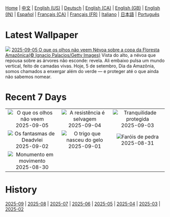 [Home](../README.md) | [中文](zh-CN.md) | [English (US)](en-US.md) | [Deutsch](de-DE.md) | [English (CA)](en-CA.md) | [English (GB)](en-GB.md) | [English (IN)](en-IN.md) | [Español](es-ES.md) | [Français (CA)](fr-CA.md) | [Français (FR)](fr-FR.md) | [Italiano](it-IT.md) | [日本語](ja-JP.md) | [Português](pt-BR.md)

# Latest Wallpaper
![](https://www.bing.com/th?id=OHR.DiaAmazonia_PT-BR5240863340_UHD.jpg)
[2025-09-05 O que os olhos não veem Névoa sobre a copa da Floresta Amazônica(© Ignacio Palacios/Getty Images)](https://www.bing.com/th?id=OHR.DiaAmazonia_PT-BR5240863340_UHD.jpg)
Vista do alto, a névoa que repousa sobre as árvores não esconde: revela. Ali embaixo pulsa um mundo vertical, feito de camadas vivas. Hoje, 5 de setembro, Dia da Amazônia, somos chamados a enxergar além do verde — e proteger até o que ainda não sabemos nomear.

# Recent 7 Days
|  |  |  |
|:---:|:---:|:---:|
| ![](https://www.bing.com/th?id=OHR.DiaAmazonia_PT-BR5240863340_400x240.jpg "O que os olhos não veem") 2025-09-05 | ![](https://www.bing.com/th?id=OHR.WrestlingBears_PT-BR2169243821_400x240.jpg "A resistência é selvagem") 2025-09-04 | ![](https://www.bing.com/th?id=OHR.MinnesotaWaters_PT-BR7389411612_400x240.jpg "Tranquilidade protegida") 2025-09-03 |
| ![](https://www.bing.com/th?id=OHR.DeadvleiTrees_PT-BR2241595565_400x240.jpg "Os fantasmas de Deadvlei") 2025-09-02 | ![](https://www.bing.com/th?id=OHR.PalouseWA_PT-BR8269290462_400x240.jpg "O trigo que nasceu do gelo") 2025-09-01 | ![](https://www.bing.com/th?id=OHR.ScottsBluff_PT-BR7461504826_400x240.jpg "Faróis de pedra") 2025-08-31 |
| ![](https://www.bing.com/th?id=OHR.MaldivesWhaleShark_PT-BR7655648447_400x240.jpg "Monumento em movimento") 2025-08-30 |  |  |

# History
[2025-09](../archives/wallpaper/pt-BR/w_2025_09.md) | [2025-08](../archives/wallpaper/pt-BR/w_2025_08.md) | [2025-07](../archives/wallpaper/pt-BR/w_2025_07.md) | [2025-06](../archives/wallpaper/pt-BR/w_2025_06.md) | [2025-05](../archives/wallpaper/pt-BR/w_2025_05.md) | [2025-04](../archives/wallpaper/pt-BR/w_2025_04.md) | [2025-03](../archives/wallpaper/pt-BR/w_2025_03.md) | [2025-02](../archives/wallpaper/pt-BR/w_2025_02.md)
